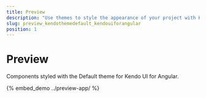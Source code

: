 ```yaml
---
title: Preview
description: "Use themes to style the appearance of your project with Kendo UI for Angular 2."
slug: preview_kendothemedefault_kendouiforangular
position: 1
---
```


# Preview

Components styled with the Default theme for Kendo UI for Angular.

<style>
.demo-embed .runner { height: 1000px; }
</style>

{% embed_demo ../preview-app/ %}
